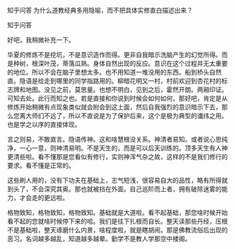  
 知乎问答 为什么道教经典多用隐喻，而不把具体实修直白描述出来？ 
 
 
 
 
 
 知乎问答 
 
 

 

 好吧，我稍微补充一下。

 

 华夏的修炼不是挖坑，不是意识造作而得。更非自我暗示洗脑产生的幻觉所得。而是种树，根深叶茂，蒂落瓜熟。身体自然出现的反应。意识在这个过程并无太重要的地位。所以不会在脑子里想太多。也不用知道一堆没用的东西。船到桥头自然直。隐语是给走到哪里的同学指路用的。柳暗花明又一村，村前欢迎到杏花村的标志牌和地图。没见之前，莫思量。也想不明白，见到之后，霍然开朗。两厢印证。可知去处。此行而知之也。若是直接和你说到时候会如何如何，那好吧，肯定是从修炼开始稍微有点现象类似就会附会到这上面，然后自我强烈的意识暗示下去，那么您离大师们不远了，所以不直说是为了保护后来，这个是极为典型的谶纬之用。也是学之以序的直接体现。

 

 言之则易，不敢直言。隐语传神。这和啥慧根没关系。神清者易知。或者说心思纯净，一心一意，则神清易明。不是天生的，而是可以后天训练的。顶多天生有人神更清些啦。看不懂那是您看似有修行，实则神浑气杂之故，这样的不是我们修行的要求。看不懂是正常的。

 

 这些刷人用的，没有下功夫在基础上，志气短浅，很容易自大的品性，略有所得就到头了，不会深究其奥。那也就被挡在外面。自己巡阶而上者，拥有破除迷雾的能力，才会走的更远啦。

 格物致知，格物致知，格物致知。基础就是大道啦。看不起基础，那您啥时候开始看不起的您就啥时候停下来的哈。我们是往下扎根而自长。整天读那些丹经，压根不是基础啦，整天琢磨什么内景，啥程度啦，就是瞎胡闹。那是佛教流俗后出现的恶习。名词越多越乱，知道越多越晕。勤学不是教人学那空中楼阁。 